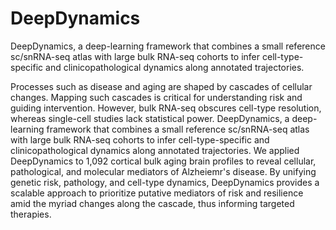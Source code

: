 # DeepDynamics
DeepDynamics, a deep-learning framework that combines a small reference sc/snRNA-seq atlas with large bulk RNA-seq cohorts to infer cell-type-specific and clinicopathological dynamics along annotated trajectories. 

Processes such as disease and aging are shaped by cascades of cellular changes. Mapping such cascades is critical for understanding risk and guiding intervention. 
However, bulk RNA-seq obscures cell-type resolution, whereas single-cell studies lack statistical power. 
DeepDynamics, a deep-learning framework that combines a small reference sc/snRNA-seq atlas with large bulk RNA-seq cohorts to infer 
cell-type-specific and clinicopathological dynamics along annotated trajectories. 
We applied DeepDynamics to 1,092 cortical bulk aging brain profiles to reveal cellular, pathological, and molecular mediators of Alzheiemr's disease.
By unifying genetic risk, pathology, and cell-type dynamics, DeepDynamics provides a scalable approach to prioritize putative mediators of risk and resilience 
amid the myriad changes along the cascade, thus informing targeted therapies.
